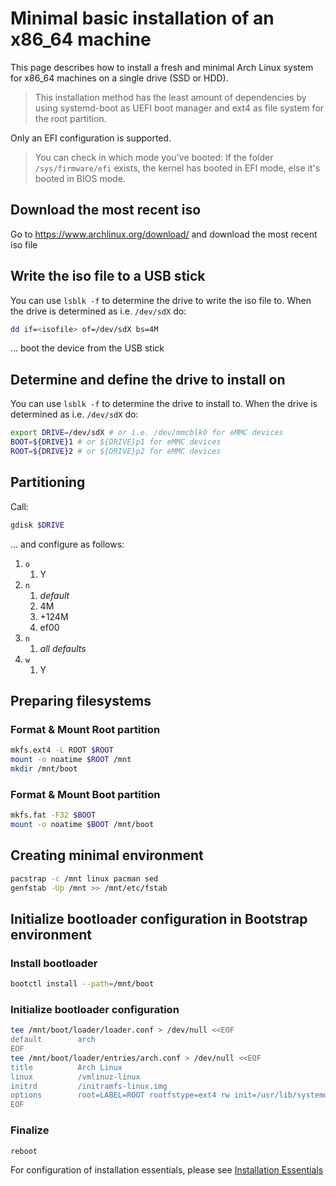 # Minimal basic installation of an x86_64 machine
This page describes how to install a fresh and minimal Arch Linux system for x86_64 machines on a single drive (SSD or HDD).
> This installation method has the least amount of dependencies by using systemd-boot as UEFI boot manager and ext4 as file system for the root partition.

Only an EFI configuration is supported.
> You can check in which mode you've booted: If the folder `/sys/firmware/efi` exists, the kernel has booted in EFI mode, else it's booted in BIOS mode.

## Download the most recent iso
Go to <https://www.archlinux.org/download/> and download the most recent iso file

## Write the iso file to a USB stick
You can use `lsblk -f` to determine the drive to write the iso file to.
When the drive is determined as i.e. `/dev/sdX` do:
```bash
dd if=<isofile> of=/dev/sdX bs=4M
```

... boot the device from the USB stick

## Determine and define the drive to install on
You can use `lsblk -f` to determine the drive to install to.
When the drive is determined as i.e. `/dev/sdX` do:
```bash
export DRIVE=/dev/sdX # or i.e. /dev/mmcblk0 for eMMC devices
BOOT=${DRIVE}1 # or ${DRIVE}p1 for eMMC devices
ROOT=${DRIVE}2 # or ${DRIVE}p2 for eMMC devices
```

## Partitioning
Call:
```bash
gdisk $DRIVE
```
... and configure as follows:
1. `o`
    1. Y
1. `n`
    1. _default_
    1. 4M
    1. +124M
    1. ef00
1. `n`
    1. _all defaults_
1. `w`
    1. Y

## Preparing filesystems

### Format & Mount Root partition
```bash
mkfs.ext4 -L ROOT $ROOT
mount -o noatime $ROOT /mnt
mkdir /mnt/boot
```

### Format & Mount Boot partition
```bash
mkfs.fat -F32 $BOOT
mount -o noatime $BOOT /mnt/boot
```

## Creating minimal environment
```bash
pacstrap -c /mnt linux pacman sed
genfstab -Up /mnt >> /mnt/etc/fstab
```

## Initialize bootloader configuration in Bootstrap environment

### Install bootloader
```bash
bootctl install --path=/mnt/boot
```

### Initialize bootloader configuration
```bash
tee /mnt/boot/loader/loader.conf > /dev/null <<EOF
default        arch
EOF
tee /mnt/boot/loader/entries/arch.conf > /dev/null <<EOF
title          Arch Linux
linux          /vmlinuz-linux
initrd         /initramfs-linux.img
options        root=LABEL=ROOT rootfstype=ext4 rw init=/usr/lib/systemd/systemd
EOF
```

### Finalize
```bash
reboot
```

For configuration of installation essentials, please see [Installation Essentials](essentials-installation.md)
